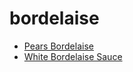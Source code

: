 # bordelaise

 * [Pears Bordelaise](index/p/pears-bordelaise-101479.json)
 * [White Bordelaise Sauce](index/w/white-bordelaise-sauce-105630.json)
